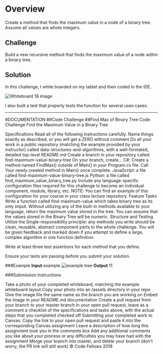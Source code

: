 # Overview

Create a method that finds the maximum value in a node of a binary tree. Assume all values are whole integers. 

## Challenge
Build a new recursive method that finds the maximum value of a node within a binary tree.

## Solution
In this challenge, I white boarded on my tablet and then coded in the IDE.

![Whiteboard 18 image](/Users/sooz/codefellows/401Java/data-structures-and-algorithms/assets/Whiteboard18.png)

I also built a test that properly tests the function for several uses cases.

---------------------- 

#DOCUMENTATION
##Code Challenge
##Find Max of Binary Tree
Code Challenge
Find the Maximum Value in a Binary Tree

Specifications
Read all of the following instructions carefully. Name things exactly as described, or you will get a ZERO without comment
Do all your work in a public repository (matching the example provided by your instructor) called data-structures-and-algorithms, with a well-formated, detailed top-level README.md
Create a branch in your repository called find-maximum-value-binary-tree
On your branch, create…
C#: Create a method named FindMax() outside of Main() in your Program.cs file. Call Your newly created method in Main() once complete.
JavaScript: a file called find-maximum-value-binary-tree.js
Python: a file called find_maximum_value_binary_tree.py
Include any language-specific configuration files required for this challenge to become an individual component, module, library, etc.
NOTE: You can find an example of this configuration for your course in your class lecture repository.
Feature Tasks
Write a function called find-maximum-value which takes binary tree as its only imput. Without utilizing any of the built-in methods available to your language, return the maximum value stored in the tree. You can assume that the values stored in the Binary Tree will be numeric.
Structure and Testing
Utilize the Single-responsibility principle: any methods you write should be clean, reusable, abstract component parts to the whole challenge. You will be given feedback and marked down if you attempt to define a large, complex algorithm in one function definition.

Write at least three test assertions for each method that you define.

Ensure your tests are passing before you submit your solution.

###Example
**Input**
example
![example tree](/Users/sooz/codefellows/401Java/data-structures-and-algorithms/assets/binary-tree-maxfind.png)
**Output**
11



###Submission Instructions

Take a photo of your completed whiteboard, matching the example whiteboard layout
Copy your photo into an /assets directory in your repo
Give the image file the same name as the branch you are working on
Embed the image in your README.md documentation
Create a pull request from your branch to your master branch
In your open pull request, leave as a comment a checklist of the specifications and tasks above, with the actual steps that you completed checked off
Submitting your completed work to Canvas:
Copy the link to your open pull request and paste it into the corresponding Canvas assignment
Leave a description of how long this assignment took you in the comments box
Add any additional comments you like about your process or any difficulties you may have had with the assignment
Merge your branch into master, and delete your branch (don’t worry, the PR link will still work)
© Code Fellows 2018